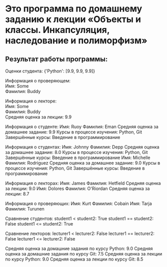 # Это программа по домашнему заданию к лекции «Объекты и классы. Инкапсуляция, наследование и полиморфизм»

## Результат работы программы:

Оценки студента:
{'Python': [9.9, 9.9, 9.9]}

Информация о проверяющем:  
Имя: Some  
Фамилия: Buddy  

Информация о лекторе:  
Имя: Some  
Фамилия: Buddy  
Средняя оценка за лекции: 9.9  

Информация о студенте:
Имя: Ruoy
Фамилия: Eman
Средняя оценка за домашнее задание: 9.9
Курсы в процессе изучения: Python, Git
Завершённые курсы: Введение в программирование

Информация о студентах:
Имя: Johnny
Фамилия: Depp
Средняя оценка за домашнее задание: 8.0
Курсы в процессе изучения: Python, Git
Завершённые курсы: Введение в программирование
Имя: Michelle
Фамилия: Rodriguez
Средняя оценка за домашнее задание: 9.0
Курсы в процессе изучения: Python, Git
Завершённые курсы: Введение в программирование

Информация о лекторах:
Имя: James
Фамилия: Hetfield
Средняя оценка за лекции: 9.0
Имя: Dolores
Фамилия: O'Riordan
Средняя оценка за лекции: 8.7

Информация о проверяющих:
Имя: Kurt
Фамилия: Cobain
Имя: Tarja
Фамилия: Turunen

Сравнение студентов:
student1 < student2: True
student1 == student2: False
student1 <= student2: True

Сравнение лекторов:
lecturer1 < lecturer2: False
lecturer1 == lecturer2: False
lecturer1 <= lecturer2: False

Средняя оценка за домашние задания по курсу Python: 9.0
Средняя оценка за домашние задания по курсу Git: 7.5
Средняя оценка за лекции по курсу Python: 9.0
Средняя оценка за лекции по курсу Git: 8.5
